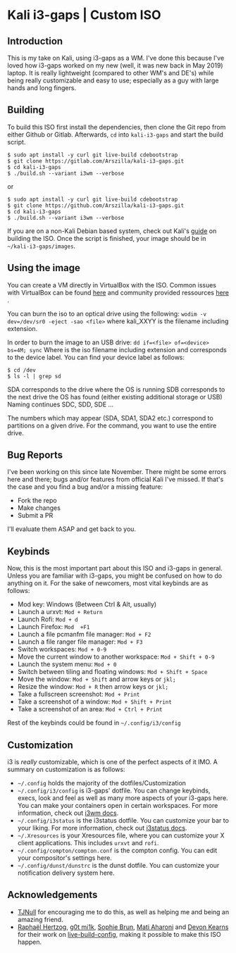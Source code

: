 # Kali i3-gaps | Custom ISO
## Introduction
This is my take on Kali, using i3-gaps as a WM. I've done this because I've
loved how i3-gaps worked on my new (well, it was new back in May 2019) laptop.
It is really lightweight (compared to other WM's and DE's) while being really
customizable and easy to use; especially as a guy with large hands and long
fingers.

## Building
To build this ISO first install the dependencies, then clone the Git repo from either
Github or Gitlab. Afterwards, `cd` into `kali-i3-gaps` and start the build script.

```
$ sudo apt install -y curl git live-build cdebootstrap
$ git clone https://gitlab.com/Arszilla/kali-i3-gaps.git
$ cd kali-i3-gaps
$ ./build.sh --variant i3wm --verbose
```

or

```
$ sudo apt install -y curl git live-build cdebootstrap
$ git clone https://github.com/Arszilla/kali-i3-gaps.git
$ cd kali-i3-gaps
$ ./build.sh --variant i3wm --verbose
```

If you are on a non-Kali Debian based system, check out Kali's
[guide](https://www.kali.org/docs/development/live-build-a-custom-kali-iso/)
on building the ISO. Once the script is finished, your image should be in
`~/kali-i3-gaps/images`.

## Using the image

You can create a VM directly in VirtualBox with the ISO. Common issues with
VirtualBox can be found [here](https://www.virtualbox.org/manual/ch12.html) and
community provided ressources [here](https://forums.virtualbox.org/) .

You can burn the iso to an optical drive using the following: 
`wodim -v dev=/dev/sr0 -eject -sao <file>` where kali_XXYY is the filename including extension.

In order to burn the image to an USB drive:
`dd if=<file> of=<device> bs=4M; sync` 
Where <file> is the iso filename including extension and <device> corresponds to the device label.
You can find your device label as follows:
```
$ cd /dev
$ ls -l | grep sd
```
SDA corresponds to the drive where the OS is running
SDB corresponds to the next drive the OS has found (either existing additional storage
or USB)
Naming continues SDC, SDD, SDE ...

The numbers which may appear (SDA, SDA1, SDA2 etc.) correspond to partitions on a given drive.
For the command, you want to use the entire drive.

## Bug Reports
I've been working on this since late November. There might be some errors here
and there; bugs and/or features from official Kali I've missed. If that's the
case and you find a bug and/or a missing feature:

- Fork the repo
- Make changes
- Submit a PR

I'll evaluate them ASAP and get back to you.

## Keybinds
Now, this is the most important part about this ISO and i3-gaps in general.
Unless you are familiar with i3-gaps, you might be confused on how to do
anything on it. For the sake of newcomers, most vital keybinds are as follows:

- Mod key: Windows (Between Ctrl & Alt, usually)
- Launch a urxvt: `Mod + Return`
- Launch Rofi: `Mod + d`
- Launch Firefox: `Mod  +F1`
- Launch a file pcmanfm file manager: `Mod + F2`
- Launch a file ranger file manager: `Mod + F3`
- Switch workspaces: `Mod + 0-9`
- Move the current window to another workspace: `Mod + Shift + 0-9`
- Launch the system menu: `Mod + 0`
- Switch between tiling and floating windows: `Mod + Shift + Space`
- Move the window: `Mod + Shift` and arrow keys or `jkl;`
- Resize the window: `Mod + R` then arrow keys or `jkl;`
- Take a fullscreen screenshot: `Mod + Print`
- Take a screenshot of a window: `Mod + Shift + Print`
- Take a screenshot of an area: `Mod + Ctrl + Print`

Rest of the keybinds could be found in `~/.config/i3/config`

## Customization
i3 is *really* customizable, which is one of the perfect aspects of it IMO. A
summary on customization is as follows:

- `~/.config` holds the majority of the dotfiles/Customization
- `~/.config/i3/config` is i3-gaps' dotfile. You can change keybinds, execs,
look and feel as well as many more aspects of your i3-gaps here. You can make
your containers open in certain workspaces. For more information, check out
[i3wm docs](https://i3wm.org/docs/userguide.html).
- `~/.config/i3status` is the i3status dotfile. You can customize your bar to
your liking. For more information, check out
[i3status docs](https://i3wm.org/i3status/manpage.html).
- `~/.Xresources` is your Xresources file, where you can customize your X
client applications. This includes `urxvt` and `rofi`.
- `~/.config/compton/compton.conf` is the compton config. You can edit your
compositor's settings here.
- `~/.config/dunst/dunstrc` is the dunst dotfile. You can customize your
notification delivery system here.

## Acknowledgements
- [TJNull](https://twitter.com/TJ_Null) for encouraging me to do this, as well
as helping me and being an amazing friend.
- [Raphaël Hertzog](https://twitter.com/raphaelhertzog),
[g0t mi1k](https://twitter.com/g0tmi1k),
[Sophie Brun](https://gitlab.com/sophiebrun),
[Mati Aharoni](https://twitter.com/muts) and
[Devon Kearns](https://twitter.com/dookie2000ca) for their work on
[live-build-config](https://gitlab.com/kalilinux/build-scripts/live-build-config),
making it possible to make this ISO happen.
